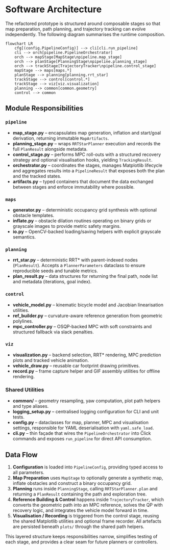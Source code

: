 # Software Architecture

The refactored prototype is structured around composable stages so that map
preparation, path planning, and trajectory tracking can evolve independently.
The following diagram summarises the runtime composition.

```mermaid
flowchart LR
    cfg[(config.PipelineConfig)] --> cli[cli.run_pipeline]
    cli --> orch[pipeline.PipelineOrchestrator]
    orch --> mapStage[MapStage\npipeline.map_stage]
    orch --> planStage[PlanningStage\npipeline.planning_stage]
    orch --> trackStage[TrajectoryTracker\npipeline.control_stage]
    mapStage --> maps[maps.*]
    planStage --> planning[planning.rrt_star]
    trackStage --> control[control.*]
    trackStage --> viz[viz.visualization]
    planning --> common[common.geometry]
    control --> common

```

## Module Responsibilities

### `pipeline`

- **map_stage.py** – encapsulates map generation, inflation and start/goal
  derivation, returning immutable `MapArtifacts`.
- **planning_stage.py** – wraps `RRTStarPlanner` execution and records the full
  `PlanResult` alongside metadata.
- **control_stage.py** – performs MPC roll-outs with a structured recovery
  strategy and optional visualisation hooks, yielding `TrackingResult`.
- **orchestrator.py** – coordinates the stages, manages Matplotlib lifecycle and
  aggregates results into a `PipelineResult` that exposes both the plan and the
  tracked states.
- **artifacts.py** – typed containers that document the data exchanged between
  stages and enforce immutability where possible.

### `maps`

- **generator.py** – deterministic occupancy grid synthesis with optional
  obstacle templates.
- **inflate.py** – obstacle dilation routines operating on binary grids or
  grayscale images to provide metric safety margins.
- **io.py** – OpenCV-backed loading/saving helpers with explicit grayscale
  semantics.

### `planning`

- **rrt_star.py** – deterministic RRT* with parent-indexed nodes (`PlanResult`).
  Accepts a `PlannerParameters` dataclass to ensure reproducible seeds and
  tunable metrics.
- **plan_result.py** – data structures for returning the final path, node list
  and metadata (iterations, goal index).

### `control`

- **vehicle_model.py** – kinematic bicycle model and Jacobian linearisation
  utilities.
- **ref_builder.py** – curvature-aware reference generation from geometric
  polylines.
- **mpc_controller.py** – OSQP-backed MPC with soft constraints and structured
  fallback via slack penalties.

### `viz`

- **visualization.py** – backend selection, RRT* rendering, MPC prediction plots
  and tracked vehicle animation.
- **vehicle_draw.py** – reusable car footprint drawing primitives.
- **record.py** – frame capture helper and GIF assembly utilities for offline
  rendering.

### Shared Utilities

- **common/** – geometry resampling, yaw computation, plot path helpers and type
  aliases.
- **logging_setup.py** – centralised logging configuration for CLI and unit
  tests.
- **config.py** – dataclasses for map, planner, MPC and visualisation settings,
  responsible for YAML deserialisation with `yaml.safe_load`.
- **cli.py** – thin façade that wires the `PipelineOrchestrator` into Click
  commands and exposes `run_pipeline` for direct API consumption.

## Data Flow

1. **Configuration** is loaded into `PipelineConfig`, providing typed access to
   all parameters.
2. **Map Preparation** uses `MapStage` to optionally generate a synthetic map,
   inflate obstacles and construct a binary occupancy grid.
3. **Planning** runs inside `PlanningStage`, calling `RRTStarPlanner.plan` and
   returning a `PlanResult` containing the path and exploration tree.
4. **Reference Building & Control** happens inside `TrajectoryTracker`, which
   converts the geometric path into an MPC reference, solves the QP with
   recovery logic, and integrates the vehicle model forward in time.
5. **Visualisation / Recording** is triggered from the control stage, reusing
   the shared Matplotlib utilities and optional frame recorder. All artefacts are
   persisted beneath `plots/` through the shared path helpers.

This layered structure keeps responsibilities narrow, simplifies testing of each
stage, and provides a clear seam for future planners or controllers.
